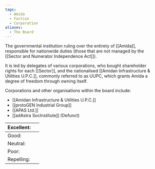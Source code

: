 ```yaml
---
tags:
  - Amida
  - Faction
  - Corporation
aliases:
  - The Board
---
```

The governmental institution ruling over the entirety of [[Amida]], responsible for nationwide duties (those that are not managed by the [[Sector and Numerator Independence Act]]).

It is led by delegates of various corporations, who bought shareholder rights for each [[Sector]], and the nationalised [[Amidan Infrastructure & Utilities U.P.C.]], commonly referred to as UUPC, which grants Amida a degree of freedom through owning itself. 

Corporations and other organisations within the board include:
- [[Amidan Infrastructure & Utilities U.P.C.]]
- [[protoGEN Industrial Group]]
- [[APAS Ltd.]]
- [[adAstra SocInstitute]] (Defunct)

| Excellent: |     |
|------------|-----|
| Good:      |     |
| Neutral:   |     |
| Poor:      |     |
| Repelling: |     |

